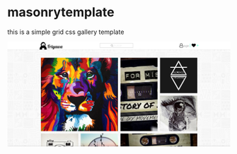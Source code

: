 # masonrytemplate
<p>
this is a simple grid css gallery template
</p>

![Vector-clock img](https://github.com/emajidev/masonrytemplate/blob/master/sample.png)
